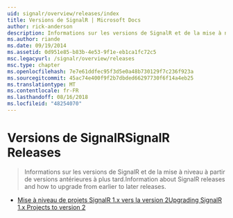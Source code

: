 ```yaml
---
uid: signalr/overview/releases/index
title: Versions de SignalR | Microsoft Docs
author: rick-anderson
description: Informations sur les versions de SignalR et de la mise à niveau à partir de versions antérieures à plus tard.
ms.author: riande
ms.date: 09/19/2014
ms.assetid: 0d951e85-b83b-4e53-9f1e-eb1ca1fc72c5
msc.legacyurl: /signalr/overview/releases
msc.type: chapter
ms.openlocfilehash: 7e7e61ddfec95f3d5e0a48b730129f7c236f923a
ms.sourcegitcommit: 45ac74e400f9f2b7dbded66297730f6f14a4eb25
ms.translationtype: MT
ms.contentlocale: fr-FR
ms.lasthandoff: 08/16/2018
ms.locfileid: "48254070"
---
```

<a name="signalr-releases"></a><span data-ttu-id="b4b80-103">Versions de SignalR</span><span class="sxs-lookup"><span data-stu-id="b4b80-103">SignalR Releases</span></span>
====================
> <span data-ttu-id="b4b80-104">Informations sur les versions de SignalR et de la mise à niveau à partir de versions antérieures à plus tard.</span><span class="sxs-lookup"><span data-stu-id="b4b80-104">Information about SignalR releases and how to upgrade from earlier to later releases.</span></span>


- [<span data-ttu-id="b4b80-105">Mise à niveau de projets SignalR 1.x vers la version 2</span><span class="sxs-lookup"><span data-stu-id="b4b80-105">Upgrading SignalR 1.x Projects to version 2</span></span>](upgrading-signalr-1x-projects-to-20.md)
